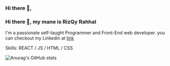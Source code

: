 ### Hi there 👋,
### Hi there 👋, my mane is RizQy Rahhal

I'm a passionate self-taught Programmer and Front-End web developer. you can checkout my Linkedin at [link](www.linkedin.com/in/rizqyrahhal)


Skills: REACT / JS / HTML / CSS

![Anurag's GitHub stats](https://github-readme-stats.vercel.app/api?username=rizqyrahhal&show_icons=true&theme=transparent)
